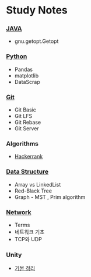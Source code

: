 # Study Notes

### [JAVA](./JAVA) 
  - gnu.getopt.Getopt 

### [Python](./Python)

- Pandas
- matplotlib
- DataScrap

### [Git](./Git)
  - Git Basic
  - Git LFS
  - Git Rebase
  - Git Server

### Algorithms

-  [Hackerrank](https://github.com/brocolliee/Hackerrank)

### [Data Structure](./Data%20Structure)

- Array vs LinkedList
- Red-Black Tree
- Graph - MST , Prim algorithm



### [Network](./Network)

- Terms
- 네트워크 기초
- TCP와 UDP

### Unity

- [기본 정리](https://github.com/brocolliee/Unity)

